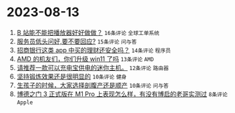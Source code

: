 # 2023-08-13

1. [B 站能不能把播放器好好做做？](https://www.v2ex.com/t/964811) `16条评论` `全球工单系统`
1. [服务员低头问好,要不要回应?](https://www.v2ex.com/t/964814) `15条评论` `问与答`
1. [招商银行这类 app 中买的理财还安全吗？](https://www.v2ex.com/t/964816) `14条评论` `程序员`
1. [AMD 的机友们，你们升级 win11 了吗](https://www.v2ex.com/t/964817) `13条评论` `AMD`
1. [请推荐一款可以充电宝供电的迷你主机。](https://www.v2ex.com/t/964823) `12条评论` `路由器`
1. [坚持锻炼效果还是很明显的](https://www.v2ex.com/t/964821) `10条评论` `健身`
1. [生孩子的时候，大家选择剖腹产还是顺产](https://www.v2ex.com/t/964819) `10条评论` `问与答`
1. [博德之门 3 正式版在 M1 Pro 上表现怎么样，有没有博启的老哥实测过](https://www.v2ex.com/t/964825) `8条评论` `Apple`

